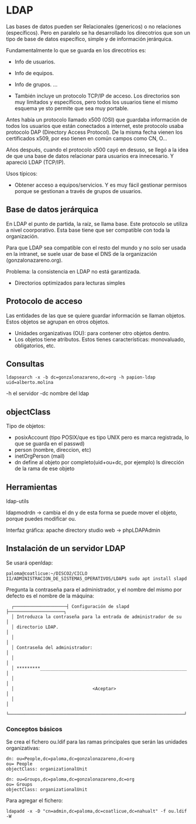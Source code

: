 # LDAP
Las bases de datos pueden ser Relacionales (genericos) o no relaciones (específicos). Pero en paralelo se ha desarrollado los direcotrios que son un tipo de base de datos específico, simple y de información jerárquica.

Fundamentalmente lo que se guarda en los direcotrios es:
- Info de usuarios.
- Info de equipos.
- Info de grupos.
...

- También incluye un protocolo TCP/IP de acceso. 
Los directorios son muy limitados y específicos, pero todos los usuarios tiene el mismo esquema ye sto permite que sea muy portable. 

Antes había un protocolo llamado x500 (OSI) que guardaba información de todos los usuarios que están conectados a internet, este protocolo usaba protocolo DAP (Directory Access Protocol). De la misma fecha vienen los certificados x509, por eso tienen en común campos como CN, O...

Años después, cuando el protocolo x500 cayó en desuso, se llegó a la idea de que una base de datos relacionar para usuarios era innecesario. Y apareció LDAP (TCP/IP).

Usos típicos:
- Obtener acceso a equipos/servicios. Y es muy fácil gestionar permisos porque se gestionan a través de grupos de usuarios.


## Base de datos jerárquica
En LDAP el punto de partida, la raíz, se llama base. Este protocolo se utiliza a nivel coorporativo. Esta base tiene que ser compatible con toda la organización.

Para que LDAP sea compatible con el resto del mundo y no solo ser usada en la intranet, se suele usar de base el DNS de la organización (gonzalonazareno.org).

Problema: la consistencia en LDAP no está garantizada. 

- Directorios optimizados para lecturas simples

## Protocolo de acceso
Las entidades de las que se quiere guardar información se llaman objetos. Estos objetos se agrupan en otros objetos.
- Unidades organizativas (OU): para contener otro objetos dentro.
- Los objetos tiene atributos. Estos tienes características: monovaluado, obligatorios, etc. 

## Consultas
~~~
ldapsearch -x -b dc=gonzalonazareno,dc=org -h papion-ldap uid=alberto.molina
~~~
-h el servidor 
-dc nombre del ldap

## objectClass
Tipo de objetos:
- posixAccount (tipo POSIX/que es tipo UNIX pero es marca registrada, lo que se guarda en el passwd)
- person (nombre, direccion, etc)
- inetOrgPerson (mail)
- dn define al objeto por completo(uid+ou+dc, por ejemplo) ls dirección de la rama de ese objeto

## Herramientas
ldap-utils 

ldapmodrdn -> cambia el dn y de esta forma se puede mover el objeto, porque puedes modificar ou.

Interfaz gráfica: apache directory studio
web -> phpLDAPAdmin

## Instalación de un servidor LDAP
Se usará openldap: 
~~~
paloma@coatlicue:~/DISCO2/CICLO II/ADMINISTRACION_DE_SISTEMAS_OPERATIVOS/LDAP$ sudo apt install slapd
~~~

Pregunta la contraseña para el administrador, y el nombre del mismo por defecto es el nombre de la máquina:
~~~
  ┌────────────────────┤ Configuración de slapd ├─────────────────────┐
  │ Introduzca la contraseña para la entrada de administrador de su   │ 
  │ directorio LDAP.                                                  │ 
  │                                                                   │ 
  │ Contraseña del administrador:                                     │ 
  │                                                                   │ 
  │ *********________________________________________________________ │ 
  │                                                                   │ 
  │                              <Aceptar>                            │ 
  │                                                                   │ 
  └───────────────────────────────────────────────────────────────────┘ 
~~~



### Conceptos básicos
Se crea el fichero ou.ldif para las ramas principales que serán las unidades organizativas:
~~~
dn: ou=People,dc=paloma,dc=gonzalonazareno,dc=org
ou= People
objectClass: organizationalUnit

dn: ou=Groups,dc=paloma,dc=gonzalonazareno,dc=org
ou= Groups
objectClass: organizationalUnit
~~~

Para agregar el fichero:
~~~
ldapadd -x -D "cn=admin,dc=paloma,dc=coatlicue,dc=nahualt" -f ou.ldif -W
~~~
